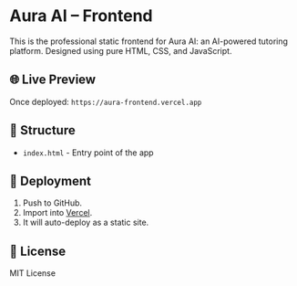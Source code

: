 # Aura AI – Frontend

This is the professional static frontend for Aura AI: an AI-powered tutoring platform. Designed using pure HTML, CSS, and JavaScript.

## 🌐 Live Preview

Once deployed: `https://aura-frontend.vercel.app`

## 📁 Structure

- `index.html` - Entry point of the app

## 🚀 Deployment

1. Push to GitHub.
2. Import into [Vercel](https://vercel.com).
3. It will auto-deploy as a static site.

## 📄 License

MIT License
